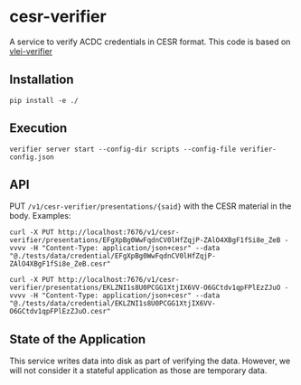 # cesr-verifier
A service to verify ACDC credentials in CESR format.
This code is based on [vlei-verifier](https://github.com/GLEIF-IT/vlei-verifier)

## Installation

```
pip install -e ./
```

## Execution

```
verifier server start --config-dir scripts --config-file verifier-config.json
```


## API
PUT `/v1/cesr-verifier/presentations/{said}` with the CESR material in the body. Examples:

```
curl -X PUT http://localhost:7676/v1/cesr-verifier/presentations/EFgXpBg0WwFqdnCV0lHfZqjP-ZAlO4XBgF1fSi8e_ZeB -vvvv -H "Content-Type: application/json+cesr" --data "@./tests/data/credential/EFgXpBg0WwFqdnCV0lHfZqjP-ZAlO4XBgF1fSi8e_ZeB.cesr"

curl -X PUT http://localhost:7676/v1/cesr-verifier/presentations/EKLZNI1s8U0PCGG1XtjIX6VV-O6GCtdv1qpFPlEzZJuO -vvvv -H "Content-Type: application/json+cesr" --data "@./tests/data/credential/EKLZNI1s8U0PCGG1XtjIX6VV-O6GCtdv1qpFPlEzZJuO.cesr"
```

## State of the Application
This service writes data into disk as part of verifying the data. However, we will not consider it a stateful application as those are temporary data.
